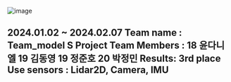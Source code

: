![image](https://github.com/Jeongminssgit/Kookmin-Univ_Coss_Virtual-Environment-Self-Driving-Competition/assets/151872991/90843992-d079-44ee-af3b-787232852457)

2024.01.02 ~ 2024.02.07
Team name : Team_model S
Project Team Members : 18 윤다니엘 19 김동영 19 정준호 20 박정민
Results: 3rd place
Use sensors : Lidar2D, Camera, IMU
---------------------------------------------------------------
